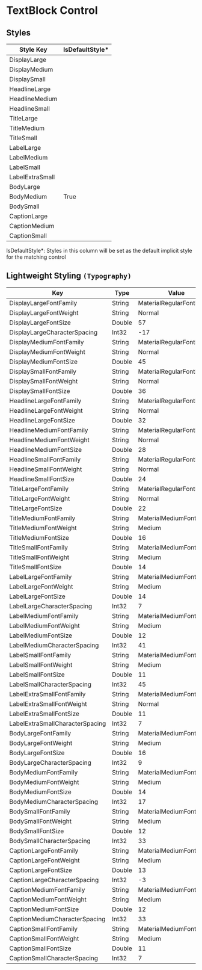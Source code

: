 # TextBlock Control
## Styles

Style Key|IsDefaultStyle*
-|-
DisplayLarge|
DisplayMedium|
DisplaySmall|
HeadlineLarge|
HeadlineMedium|
HeadlineSmall|
TitleLarge|
TitleMedium|
TitleSmall|
LabelLarge|
LabelMedium|
LabelSmall|
LabelExtraSmall|
BodyLarge|
BodyMedium|True
BodySmall|
CaptionLarge|
CaptionMedium|
CaptionSmall|

IsDefaultStyle*: Styles in this column will be set as the default implicit style for the matching control

## Lightweight Styling `(Typography)`

Key|Type|Value
-|-|-
DisplayLargeFontFamily|String|MaterialRegularFontFamily
DisplayLargeFontWeight|String|Normal
DisplayLargeFontSize|Double|57
DisplayLargeCharacterSpacing|Int32|-17
DisplayMediumFontFamily|String|MaterialRegularFontFamily
DisplayMediumFontWeight|String|Normal
DisplayMediumFontSize|Double|45
DisplaySmallFontFamily|String|MaterialRegularFontFamily
DisplaySmallFontWeight|String|Normal
DisplaySmallFontSize|Double|36
HeadlineLargeFontFamily|String|MaterialRegularFontFamily
HeadlineLargeFontWeight|String|Normal
HeadlineLargeFontSize|Double|32
HeadlineMediumFontFamily|String|MaterialRegularFontFamily
HeadlineMediumFontWeight|String|Normal
HeadlineMediumFontSize|Double|28
HeadlineSmallFontFamily|String|MaterialRegularFontFamily
HeadlineSmallFontWeight|String|Normal
HeadlineSmallFontSize|Double|24
TitleLargeFontFamily|String|MaterialRegularFontFamily
TitleLargeFontWeight|String|Normal
TitleLargeFontSize|Double|22
TitleMediumFontFamily|String|MaterialMediumFontFamily
TitleMediumFontWeight|String|Medium
TitleMediumFontSize|Double|16
TitleSmallFontFamily|String|MaterialMediumFontFamily
TitleSmallFontWeight|String|Medium
TitleSmallFontSize|Double|14
LabelLargeFontFamily|String|MaterialMediumFontFamily
LabelLargeFontWeight|String|Medium
LabelLargeFontSize|Double|14
LabelLargeCharacterSpacing|Int32|7
LabelMediumFontFamily|String|MaterialMediumFontFamily
LabelMediumFontWeight|String|Medium
LabelMediumFontSize|Double|12
LabelMediumCharacterSpacing|Int32|41
LabelSmallFontFamily|String|MaterialMediumFontFamily
LabelSmallFontWeight|String|Medium
LabelSmallFontSize|Double|11
LabelSmallCharacterSpacing|Int32|45
LabelExtraSmallFontFamily|String|MaterialMediumFontFamily
LabelExtraSmallFontWeight|String|Normal
LabelExtraSmallFontSize|Double|11
LabelExtraSmallCharacterSpacing|Int32|7
BodyLargeFontFamily|String|MaterialMediumFontFamily
BodyLargeFontWeight|String|Medium
BodyLargeFontSize|Double|16
BodyLargeCharacterSpacing|Int32|9
BodyMediumFontFamily|String|MaterialMediumFontFamily
BodyMediumFontWeight|String|Medium
BodyMediumFontSize|Double|14
BodyMediumCharacterSpacing|Int32|17
BodySmallFontFamily|String|MaterialMediumFontFamily
BodySmallFontWeight|String|Medium
BodySmallFontSize|Double|12
BodySmallCharacterSpacing|Int32|33
CaptionLargeFontFamily|String|MaterialMediumFontFamily
CaptionLargeFontWeight|String|Medium
CaptionLargeFontSize|Double|13
CaptionLargeCharacterSpacing|Int32|-3
CaptionMediumFontFamily|String|MaterialMediumFontFamily
CaptionMediumFontWeight|String|Medium
CaptionMediumFontSize|Double|12
CaptionMediumCharacterSpacing|Int32|33
CaptionSmallFontFamily|String|MaterialMediumFontFamily
CaptionSmallFontWeight|String|Medium
CaptionSmallFontSize|Double|11
CaptionSmallCharacterSpacing|Int32|7
